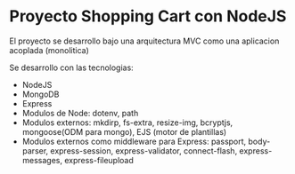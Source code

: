 # Proyecto Shopping Cart con NodeJS

El proyecto se desarrollo bajo una arquitectura MVC como una aplicacion acoplada (monolitica)

Se desarrollo con las tecnologias:
- NodeJS
- MongoDB
- Express
- Modulos de Node: dotenv, path
- Modulos externos: mkdirp, fs-extra, resize-img, bcryptjs, mongoose(ODM para mongo), EJS (motor de plantillas)
- Modulos externos como middleware para Express: passport, body-parser, express-session, express-validator, connect-flash, express-messages, express-fileupload
